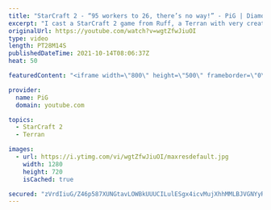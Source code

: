 ```yaml
---
title: "StarCraft 2 - “95 workers to 26, there’s no way!” - PiG | Diamond in the Ruff #55"
excerpt: "I cast a StarCraft 2 game from Ruff, a Terran with very creative gameplay. How will he ruff up his Zerg opponent? With ghost macro?🐷 Support PiG: https://www.patreon.com/PiGSC2  Check out all episodes of 💎 Diamond in the Ruff: https://www.youtube.com/playlist?list=PLFUDU8AOevUfdEq20wYq8Sm9z3sc1yn0l"
originalUrl: https://youtube.com/watch?v=wgtZfwJiuOI
type: video
length: PT28M14S
publishedDateTime: 2021-10-14T08:06:37Z
heat: 50

featuredContent: "<iframe width=\"800\" height=\"500\" frameborder=\"0\" src=\"https://www.youtube.com/embed/wgtZfwJiuOI\" allow=\"accelerometer; autoplay; encrypted-media; gyroscope; picture-in-picture\" allowfullscreen></iframe>"

provider:
  name: PiG
  domain: youtube.com

topics:
  - StarCraft 2
  - Terran

images:
  - url: https://i.ytimg.com/vi/wgtZfwJiuOI/maxresdefault.jpg
    width: 1280
    height: 720
    isCached: true

secured: "zVrdIiuG/Z46p587XUNGtavLOWBkUUUCILulESgx4icvMujXhhMMLBJVGNYyRyS72FSEO3OG8eiqG0fsPUOp4dnFZ3s7c2amTojT0CcITg/k0evroR6dDWFzD5bF+bgRsiq6fsGB6ExsHVNBXccntLLCuczfjx1lcG4yHXKTbQcvdtTwF+pL8Rk7R4OOLJHcr2W+8wtL0ro/Zw38RAKGbSUER6G2ZGn8Onfr9HvW9XwugRYJBgHqZL+QHznOD9LWj7s3B4dLeZ4YpnipxgbxP4COdWJzmxJKna+phkIqYps6jOo6zCDbHVY9mp4n8ewCcC1y+G1OA5WB3XRSOdyRWhCW7/jbwkM9h++0TWwIK9olepzoBIh5G7HLhNcrmHBrWVrPDs14BKKQTDfpvwgS6bbNNni5+bKNnOeZjwFhID0=;FacONAJpV2o+TiSfICygWw=="
---
```


